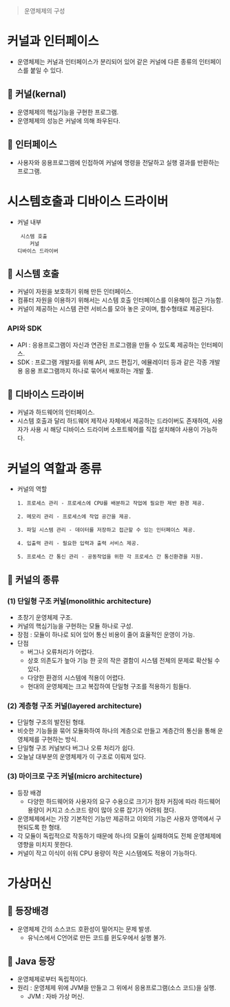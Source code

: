 > 운영체제의 구성

# 커널과 인터페이스
- 운영체제는 커널과 인터페이스가 분리되어 있어 같은 커널에 다른 종류의 인터페이스를 붙일 수 있다.
## 🎇 커널(kernal)
- 운영체제의 핵심기능을 구현한 프로그램.
- 운영체제의 성능은 커널에 의해 좌우된다.
## 🎇 인터페이스
- 사용자와 응용프로그램에 인접하여 커널에 명령을 전달하고 실행 결과를 반환하는 프로그램.

# 시스템호출과 디바이스 드라이버
- 커널 내부
    ```
     시스템 호출
        커널
    디바이스 드라이버
    ```
## 🎇 시스템 호출
- 커널이 자원을 보호하기 위해 만든 인터페이스.
- 컴퓨터 자원을 이용하기 위해서는 시스템 호출 인터페이스를 이용해야 접근 가능함.
- 커널이 제공하는 시스템 관련 서비스를 모아 놓은 곳이며, 함수형태로 제공된다.

### API와 SDK
- API : 응용프로그램이 자신과 연관된 프로그램을 만들 수 있도록 제공하는 인터페이스.
- SDK : 프로그램 개발자를 위해 API, 코드 편집기, 에뮬레이터 등과 같은 각종 개발용 응용 프로그램까지 하나로 묶어서 배포하는 개발 툴.

## 🎇 디바이스 드라이버
- 커널과 하드웨어의 인터페이스.
- 시스템 호출과 달리 하드웨어 제작사 자체에서 제공하는 드라이버도 존재하여, 사용자가 사용 시 해당 디바이스 드라이버 소프트웨어를 직접 설치해야 사용이 가능하다.

# 커널의 역할과 종류
- 커널의 역할
    ```
    1. 프로세스 관리 - 프로세스에 CPU를 배분하고 작업에 필요한 제반 환경 제공.

    2. 메모리 관리 - 프로세스에 작업 공간을 제공.

    3. 파일 시스템 관리 - 데이터를 저장하고 접근할 수 있는 인터페이스 제공.

    4. 입출력 관리 - 필요한 입력과 출력 서비스 제공.

    5. 프로세스 간 통신 관리 - 공동작업을 위한 각 프로세스 간 통신환경을 지원.
    ```
## 🎇 커널의 종류
### (1) 단일형 구조 커널(monolithic architecture)
- 초창기 운영체제 구조.
- 커널의 핵심기능을 구현하는 모듈 하나로 구성.
- 장점 : 모듈이 하나로 되어 있어 통신 비용이 줄어 효율적인 운영이 가능.
- 단점
    - 버그나 오류처리가 어렵다.
    - 상호 의존도가 높아 기능 한 곳의 작은 결함이 시스템 전체의 문제로 확산될 수 있다.
    - 다양한 환경의 시스템에 적용이 어렵다.
    - 현대의 운영체제는 크고 복잡하여 단일형 구조를 적용하기 힘들다.

### (2) 계층형 구조 커널(layered architecture)
- 단일형 구조의 발전된 형태.
- 비슷한 기능들을 묶어 모듈화하여 하나의 계층으로 만들고 계층간의 통신을 통해 운영체제를 구현하는 방식.
- 단일형 구조 커널보다 버그나 오류 처리가 쉽다.
- 오늘날 대부분의 운영체제가 이 구조로 이뤄져 있다.

### (3) 마이크로 구조 커널(micro architecture)
- 등장 배경
    - 다양한 하드웨어와 사용자의 요구 수용으로 크기가 점차 커짐에 따라 하드웨어 용량이 커지고 소스코드 량이 많아 오류 잡기가 어려워 졌다.
- 운영체제에서는 가장 기본적인 기능만 제공하고 이외의 기능은 사용자 영역에서 구현되도록 한 형태.
- 각 모듈이 독립적으로 작동하기 때문에 하나의 모듈이 실패하여도 전체 운영체제에 영향을 미치지 못한다.
- 커널이 작고 이식이 쉬워 CPU 용량이 작은 시스템에도 적용이 가능하다.

# 가상머신
## 🎇 등장배경
- 운영체제 간의 소스코드 호환성이 떨어지는 문제 발생.
    - 유닉스에서 C언어로 만든 코드를 윈도우에서 실행 불가.
## 🎇 Java 등장
- 운영체제로부터 독립적이다.
- 원리 : 운영체제 위에 JVM을 만들고 그 위에서 응용프로그램(소스 코드)을 실행.
    - JVM : 자바 가상 머신.